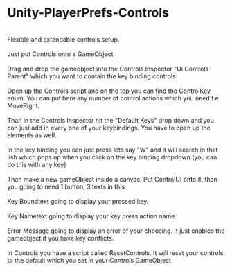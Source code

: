 # Unity-PlayerPrefs-Controls
<br>Flexible and extendable controls setup.</br>
<br>Just put Controls onto a GameObject.</br>
<br>Drag and drop the gameobject into the Controls Inspector  "Ui Controls Parent" which you want to contain the key binding controls.</br>
<br>Open up the Controls script and on the top you can find the ControlKey enum. You can put here any number of control actions which you need f.e. MoveRight.</br>
<br>Than in the Controls Inspector hit the "Default Keys" drop down and you can just add in every one of your keybindings. You have to open up the elements as well.</br>
<br>In the key binding you can just press lets say "W" and it will search in that lish which pops up when you click on the key binding dropdown.(you can do this with any key)</br>
<br>Than make a new gameObject inside a canvas. Put ControlUI onto it, than you going to need 1 button, 3 texts in this</br>
<br>Key Boundtext going to display your pressed key.</br>
<br>Key Nametext going to display your key press action name.</br>
<br>Error Message going to display an error of your choosing. It just enables the gameobject if you have key conflicts.</br>
<br>In Controls you have a script called ResetControls. It will reset your controls to the default which you set in your Controls GameObject</br>



